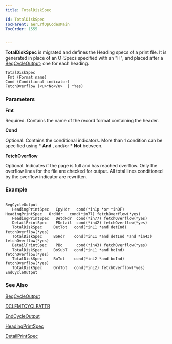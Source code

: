 ```yaml
---
title: TotalDiskSpec

Id: TotalDiskSpec
TocParent: aerLrfOpCodesMain
TocOrder: 1555


---
```


**TotalDiskSpec** is migrated and defines the Heading specs of a print file. It is generated in place of an O-Specs specified with an "H", and placed after a [BegCycleOutput](BegCycleOutput.html); one for each heading. 

```
TotalDiskSpec 
 Fmt (Format name) 
Cond (Conditional indicator)
FetchOverflow (<u>*No</u>  | *Yes)
```

### Parameters

**Fmt** 

Required. Contains the name of the record format containing the header.


**Cond** 

Optional. Contains the conditional indicators. More than 1 condition can be specified using * **And** , and/or * **Not** between.


**FetchOverflow** 

Optional. Indicates if the page is full and has reached overflow. Only the overflow lines for the file are checked for output. All total lines conditioned by the overflow indicator are rewritten.


### Example

```

BegCycleOutput
   HeadingPrintSpec   CpyHdr   cond(*in1p *or *inOF)    HeadingPrintSpec   OrdHdr   cond(*in77) fetchOverflow(*yes)
   HeadingPrintSpec   DetdHdr  cond(*in77) fetchOverflow(*yes)
   DetailPrintSpec    PDetail  cond(*in42) fetchOverflow(*yes)
   TotalDiskSpec     DetTot   cond(*inL1 *and detInd) fetchOverflow(*yes)
   TotalDiskSpec     BoHdr    cond(*inL1 *and detInd *and *in43) fetchOverflow(*yes)
   DetailPrintSpec    PBo      cond(*in43) fetchOverflow(*yes)
   TotalDiskSpec     BoSubT   cond(*inL1 *and boInd) fetchOverflow(*yes)
   TotalDiskSpec     BoTot    cond(*inL2 *and boInd) fetchOverflow(*yes)
   TotalDiskSpec     OrdTot   cond(*inL2) fetchOverflow(*yes)
EndCycleOutput  
```

### See Also
[BegCycleOutput](BegCycleOutput.html) 

[DCLFMTCYCLEATTR](DCLDISKFILE.html) 

[EndCycleOutput](EndCycleOutput.html) 

[HeadingPrintSpec](HeadingPrintSpec.html) 

[DetailPrintSpec](DetailPrintSpec.html) 
